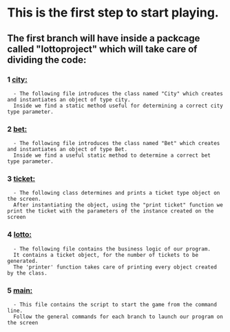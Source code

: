 # This is the first step to start playing.

## The first branch will have inside a packcage called "lottoproject" which will take care of dividing the code:
### 1 [city:](https://github.com/David92p/Lotto-Ticket-Generator/blob/learning-path-1/lottoproject/city.py)
      - The following file introduces the class named "City" which creates and instantiates an object of type city.
      Inside we find a static method useful for determining a correct city type parameter.

### 2 [bet:](https://github.com/David92p/Lotto-Ticket-Generator/blob/learning-path-1/lottoproject/bet.py)
      - The following file introduces the class named "Bet" which creates and instantiates an object of type Bet.
      Inside we find a useful static method to determine a correct bet type parameter.

### 3 [ticket:](https://github.com/David92p/Lotto-Ticket-Generator/blob/learning-path-1/lottoproject/ticket.py)
      - The following class determines and prints a ticket type object on the screen.
      After instantiating the object, using the "print ticket" function we print the ticket with the parameters of the instance created on the screen

### 4 [lotto:](https://github.com/David92p/Lotto-Ticket-Generator/blob/learning-path-1/lottoproject/lotto.py)
      - The following file contains the business logic of our program.
      It contains a ticket object, for the number of tickets to be generated.
      The 'printer' function takes care of printing every object created by the class.
         
### 5 [main:](https://github.com/David92p/Lotto-Ticket-Generator/blob/learning-path-1/main.py)
      - This file contains the script to start the game from the command line.
      Follow the general commands for each branch to launch our program on the screen
